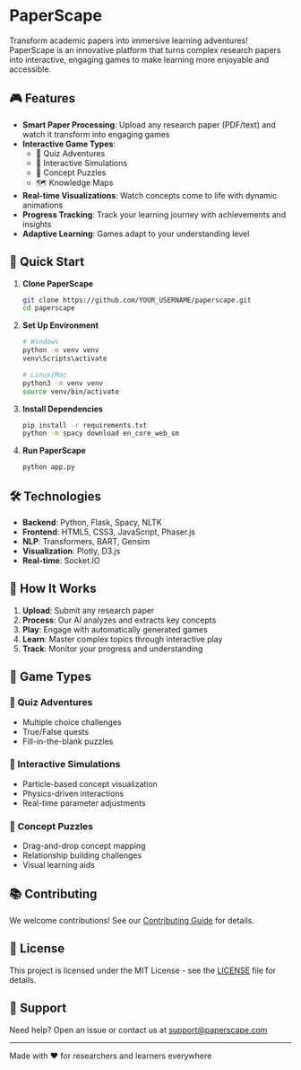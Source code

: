 # PaperScape

Transform academic papers into immersive learning adventures! PaperScape is an innovative platform that turns complex research papers into interactive, engaging games to make learning more enjoyable and accessible.

## 🎮 Features

- **Smart Paper Processing**: Upload any research paper (PDF/text) and watch it transform into engaging games
- **Interactive Game Types**: 
  - 🎯 Quiz Adventures
  - 🔮 Interactive Simulations
  - 🧩 Concept Puzzles
  - 🗺️ Knowledge Maps
- **Real-time Visualizations**: Watch concepts come to life with dynamic animations
- **Progress Tracking**: Track your learning journey with achievements and insights
- **Adaptive Learning**: Games adapt to your understanding level

## 🚀 Quick Start

1. **Clone PaperScape**
   ```bash
   git clone https://github.com/YOUR_USERNAME/paperscape.git
   cd paperscape
   ```

2. **Set Up Environment**
   ```bash
   # Windows
   python -m venv venv
   venv\Scripts\activate

   # Linux/Mac
   python3 -m venv venv
   source venv/bin/activate
   ```

3. **Install Dependencies**
   ```bash
   pip install -r requirements.txt
   python -m spacy download en_core_web_sm
   ```

4. **Run PaperScape**
   ```bash
   python app.py
   ```

## 🛠️ Technologies

- **Backend**: Python, Flask, Spacy, NLTK
- **Frontend**: HTML5, CSS3, JavaScript, Phaser.js
- **NLP**: Transformers, BART, Gensim
- **Visualization**: Plotly, D3.js
- **Real-time**: Socket.IO

## 🎯 How It Works

1. **Upload**: Submit any research paper
2. **Process**: Our AI analyzes and extracts key concepts
3. **Play**: Engage with automatically generated games
4. **Learn**: Master complex topics through interactive play
5. **Track**: Monitor your progress and understanding

## 🌟 Game Types

### 🎯 Quiz Adventures
- Multiple choice challenges
- True/False quests
- Fill-in-the-blank puzzles

### 🔮 Interactive Simulations
- Particle-based concept visualization
- Physics-driven interactions
- Real-time parameter adjustments

### 🧩 Concept Puzzles
- Drag-and-drop concept mapping
- Relationship building challenges
- Visual learning aids

## 📚 Contributing

We welcome contributions! See our [Contributing Guide](CONTRIBUTING.md) for details.

## 📝 License

This project is licensed under the MIT License - see the [LICENSE](LICENSE) file for details.

## 🤝 Support

Need help? Open an issue or contact us at [support@paperscape.com](mailto:support@paperscape.com)

---
Made with ❤️ for researchers and learners everywhere
